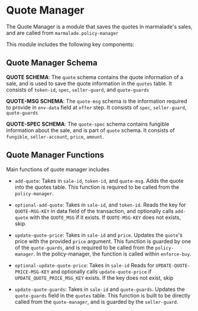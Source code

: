 # Quote Manager

The Quote Manager is a module that saves the quotes in marmalade's sales, and are called from `marmalade.policy-manager`

This module includes the following key components:

## Quote Manager Schema

**QUOTE SCHEMA**: The `quote` schema contains the quote information of a sale, and is used to save the quote information in the `quotes` table. It consists of `token-id`, `spec`, `seller-guard`, and `quote-guards`

**QUOTE-MSG SCHEMA**: The `quote-msg` schema is the information required to provide in `env-data` field at `offer` step. It consists of `spec`, `seller-guard`, `quote-guards`

**QUOTE-SPEC SCHEMA**: The `quote-spec` schema contains fungible information about the sale, and is part of `quote` schema. It consists of `fungible`, `seller-account`, `price`, `amount`.

## Quote Manager Functions

Main functions of quote manager includes

- `add-quote`: Takes in `sale-id`, `token-id`, and `quote-msg`.
  Adds the quote into the quotes table. This function is required to be called from the `policy-manager`.

- `optional-add-quote`: Takes in `sale-id`, and `token-id`.
  Reads the key for `QUOTE-MSG-KEY` in data field of the transaction, and optionally calls `add-quote` with the `QUOTE_MSG` if it exists. If `QUOTE-MSG-KEY` does not exists, skip.

- `update-quote-price`: Takes in `sale-id` and `price`.
  Updates the `quote`'s price with the provided `price` argument. This function is guarded by one of the `quote-guards`, and is required to be called from the `policy-manager`. In the policy-manager, the function is called within `enforce-buy`.

- `optional-update-quote-price`: Takes in `sale-id`
  Reads for `UPDATE-QUOTE-PRICE-MSG-KEY` and optionally calls `update-quote-price` if `UPDATE_QUOTE_PRICE_MSG_KEY` exists. If the key does not exist, skip

- `update-quote-guards`: Takes in `sale-id` and `quote-guards`.
  Updates the `quote-guards` field in the `quotes` table. This function is built to be directly called from the `quote-manager`, and is guarded by the `seller-guard`.
